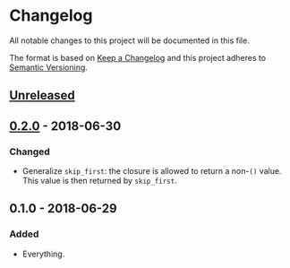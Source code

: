 # Changelog
All notable changes to this project will be documented in this file.

The format is based on [Keep a Changelog](http://keepachangelog.com/en/1.0.0/)
and this project adheres to [Semantic Versioning](http://semver.org/spec/v2.0.0.html).


## [Unreleased]


## [0.2.0] - 2018-06-30
### Changed
- Generalize `skip_first`: the closure is allowed to return a non-`()` value.
  This value is then returned by `skip_first`.


## 0.1.0 - 2018-06-29
### Added
- Everything.


[Unreleased]: https://github.com/LukasKalbertodt/splop/compare/v0.2.0...HEAD
[0.2.0]: https://github.com/LukasKalbertodt/splop/compare/v0.1.0...v0.2.0
